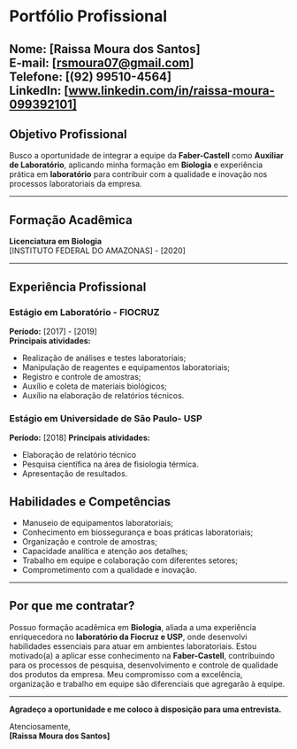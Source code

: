 # Portfólio Profissional

**Nome:** [Raissa Moura dos Santos]  
**E-mail:** [rsmoura07@gmail.com]  
**Telefone:** [(92) 99510-4564]  
**LinkedIn:** [www.linkedin.com/in/raissa-moura-099392101]  
---

## **Objetivo Profissional**

Busco a oportunidade de integrar a equipe da **Faber-Castell** como **Auxiliar de Laboratório**, aplicando minha formação em **Biologia** e experiência prática em **laboratório** para contribuir com a qualidade e inovação nos processos laboratoriais da empresa.

---

## **Formação Acadêmica**

**Licenciatura em Biologia**  
[INSTITUTO FEDERAL DO AMAZONAS] - [2020]

---

## **Experiência Profissional**

### **Estágio em Laboratório - FIOCRUZ**  
**Período:** [2017] - [2019]  
**Principais atividades:**  
- Realização de análises e testes laboratoriais;  
- Manipulação de reagentes e equipamentos laboratoriais;  
- Registro e controle de amostras;
- Auxílio e coleta de materiais biológicos;
- Auxílio na elaboração de relatórios técnicos.

### **Estágio em Universidade de São Paulo- USP**  
  **Período:** [2018] 
**Principais atividades:**  
- Elaboração de relatório técnico
- Pesquisa científica na área de fisiologia térmica.
- Apresentação de resultados.
  
## **Habilidades e Competências**

- Manuseio de equipamentos laboratoriais;
- Conhecimento em biossegurança e boas práticas laboratoriais;
- Organização e controle de amostras;
- Capacidade analítica e atenção aos detalhes;
- Trabalho em equipe e colaboração com diferentes setores;
- Comprometimento com a qualidade e inovação.

---
## **Por que me contratar?**

Possuo formação acadêmica em **Biologia**, aliada a uma experiência enriquecedora no **laboratório da Fiocruz e USP**, onde desenvolvi habilidades essenciais para atuar em ambientes laboratoriais. Estou motivado(a) a aplicar esse conhecimento na **Faber-Castell**, contribuindo para os processos de pesquisa, desenvolvimento e controle de qualidade dos produtos da empresa. Meu compromisso com a excelência, organização e trabalho em equipe são diferenciais que agregarão à equipe.

---

**Agradeço a oportunidade e me coloco à disposição para uma entrevista.**

Atenciosamente,  
**[Raissa Moura dos Santos]**
